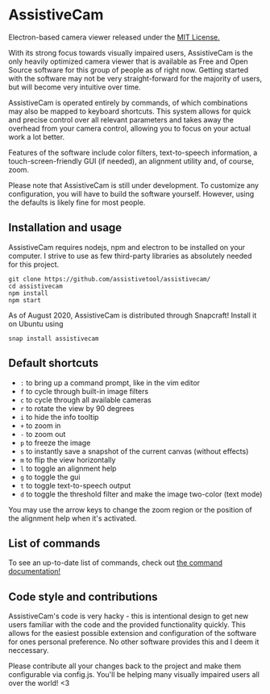 # AssistiveCam

Electron-based camera viewer released under the [MIT License.](LICENSE)

With its strong focus towards visually impaired users, AssistiveCam is the only heavily optimized camera viewer that is available as Free and Open Source software for this group of people as of right now. Getting started with the software may not be very straight-forward for the majority of users, but will become very intuitive over time. 

AssistiveCam is operated entirely by commands, of which combinations may also be mapped to keyboard shortcuts. This system allows for quick and precise control over all relevant parameters and takes away the overhead from your camera control, allowing you to focus on your actual work a lot better. 

Features of the software include color filters, text-to-speech information, a touch-screen-friendly GUI (if needed), an alignment utility and, of course, zoom. 

Please note that AssistiveCam is still under development. To customize any configuration, you will have to build the software yourself. However, using the defaults is likely fine for most people. 

## Installation and usage

AssistiveCam requires nodejs, npm and electron to be installed on your computer. I strive to use as few third-party libraries as absolutely needed for this project.

```
git clone https://github.com/assistivetool/assistivecam/
cd assistivecam
npm install
npm start
```

As of August 2020, AssistiveCam is distributed through Snapcraft! Install it on Ubuntu using

```
snap install assistivecam
```

## Default shortcuts

* ```:``` to bring up a command prompt, like in the vim editor
* ```f``` to cycle through built-in image filters
* ```c``` to cycle through all available cameras
* ```r``` to rotate the view by 90 degrees
* ```i``` to hide the info tooltip
* ```+``` to zoom in
* ```-``` to zoom out
* ```p``` to freeze the image
* ```s``` to instantly save a snapshot of the current canvas (without effects)
* ```m``` to flip the view horizontally
* ```l``` to toggle an alignment help
* ```g``` to toggle the gui
* ```t``` to toggle text-to-speech output
* ```d``` to toggle the threshold filter and make the image two-color (text mode)

You may use the arrow keys to change the zoom region or the position of the alignment help when it's activated.

## List of commands

To see an up-to-date list of commands, check out [the command documentation!](COMMANDS.md)

## Code style and contributions

AssistiveCam's code is very hacky - this is intentional design to get new users familiar with the code and the provided functionality quickly. This allows for the easiest possible extension and configuration of the software for ones personal preference. No other software provides this and I deem it neccessary. 

Please contribute all your changes back to the project and make them configurable via config.js. You'll be helping many visually impaired users all over the world! <3